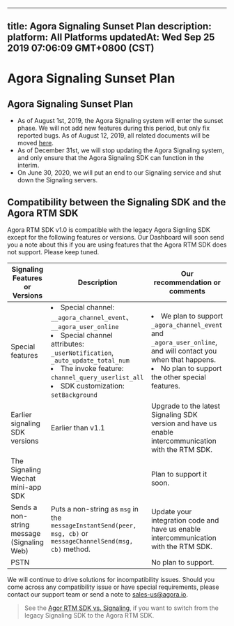 
---
title: Agora Signaling Sunset Plan
description: 
platform: All Platforms
updatedAt: Wed Sep 25 2019 07:06:09 GMT+0800 (CST)
---
# Agora Signaling Sunset Plan
## Agora Signaling Sunset Plan

-  As of August 1st, 2019, the Agora Signaling system will enter the sunset phase. We will not add new features during this period, but only fix reported bugs. As of August 12, 2019, all related documents will be moved [here](https://docs.agora.io/en/Signaling/product_signaling?platform=All%20Platforms).
- As of December 31st, we will stop updating the Agora Signaling system, and only ensure that the Agora Signaling SDK can function in the interim. 
- On June 30, 2020, we will put an end to our Signaling service and shut down the Signaling servers.

## Compatibility between the Signaling SDK and the Agora RTM SDK

Agora RTM SDK v1.0 is compatible with the legacy Agora Signling SDK except for the following features or versions.  Our Dashboard will soon send you a note about this if you are using features that the Agora RTM SDK does not support. Please keep tuned. 

|  Signaling Features or Versions          | Description                                                         | Our recommendation or comments      |
| ---------------------------------------------------------- | --------------------------------------------------------------------- | ------------------------------------------------------------- |
| Special features                                     | <li>Special channel: <code>\__agora_channel_event</code>、<code>\__agora_user_online</code>  <li>Special channel attributes: <code>_userNotification</code>, <code> _auto_update_total_num</code> <li>The invoke feature: <code>channel_query_userlist_all</code> <li> SDK customization: <code>setBackground</code> | <li>We plan to support <code>_agora_channel_event</code> and <code>_agora_user_online</code>, and will contact you when that happens. <li> No plan to support the other special features. |
| Earlier signaling SDK versions | Earlier than v1.1    | Upgrade to the latest Signaling SDK version and have us enable intercommunication with the RTM SDK.  |
| The Signaling Wechat mini-app SDK |                                                                  | Plan to support it soon. |
| Sends a non-string message (Signaling Web) | Puts a non-string as `msg` in the `messageInstantSend(peer, msg, cb)` or `messageChannelSend(msg, cb)` method. | Update your integration code and have us enable intercommunication with the RTM SDK. |
| PSTN                      |                                                                 | No plan to support. |
	
We will continue to drive solutions for incompatibility issues. Should you come across any compatibility issue or have special requirements, please contact our support team or send a note to sales-us@agora.io.
	
> See the [Agor RTM SDK vs. Signaling](../../en/Real-time-Messaging/RTM_vs_signaling_android.md), if you want to switch from the legacy Signaling SDK to the Agora RTM SDK. 




